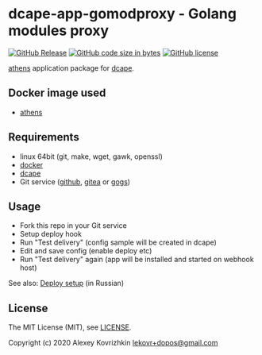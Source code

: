 # dcape-app-gomodproxy - Golang modules proxy

[![GitHub Release][1]][2] [![GitHub code size in bytes][3]]() [![GitHub license][4]][5]

[1]: https://img.shields.io/github/release/dopos/dcape-app-gomodproxy.svg
[2]: https://github.com/dopos/dcape-app-gomodproxy/releases
[3]: https://img.shields.io/github/languages/code-size/dopos/dcape-app-gomodproxy.svg
[4]: https://img.shields.io/github/license/dopos/dcape-app-gomodproxy.svg
[5]: LICENSE

[athens](https://docs.gomods.io/) application package for [dcape](https://github.com/dopos/dcape).

## Docker image used

* [athens](https://hub.docker.com/gomods/athens/)

## Requirements

* linux 64bit (git, make, wget, gawk, openssl)
* [docker](http://docker.io)
* [dcape](https://github.com/dopos/dcape)
* Git service ([github](https://github.com), [gitea](https://gitea.io) or [gogs](https://gogs.io))

## Usage

* Fork this repo in your Git service
* Setup deploy hook
* Run "Test delivery" (config sample will be created in dcape)
* Edit and save config (enable deploy etc)
* Run "Test delivery" again (app will be installed and started on webhook host)

See also: [Deploy setup](https://github.com/dopos/dcape/blob/master/DEPLOY.md) (in Russian)

## License

The MIT License (MIT), see [LICENSE](LICENSE).

Copyright (c) 2020 Alexey Kovrizhkin <lekovr+dopos@gmail.com>
